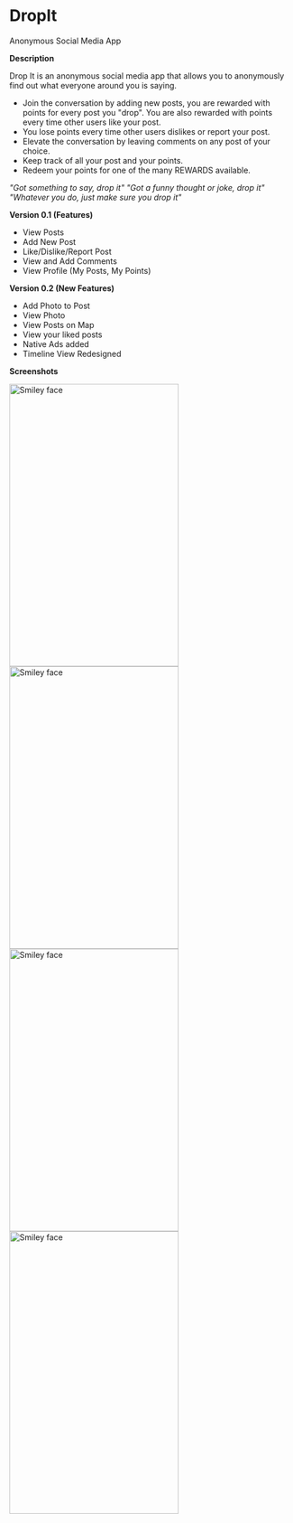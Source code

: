 # DropIt
Anonymous Social Media App

<b>Description</b>

Drop It is an anonymous social media app that allows you to anonymously find out what everyone around you is saying.
<ul>
  <li>Join the conversation by adding new posts, you are rewarded with points for every post you "drop". You are also rewarded with points every time other users like your post.</li>
  <li>You lose points every time other users dislikes or report your post.</li>
  <li>Elevate the conversation by leaving comments on any post of your choice.</li>
  <li>Keep track of all your post and your points.</li>
  <li>Redeem your points for one of the many REWARDS available.</li>
</ul>
<i>
"Got something to say, drop it"
"Got a funny thought or joke, drop it"
"Whatever you do, just make sure you drop it"
</i>

<b>Version 0.1 (Features)</b>
<ul>
  <li>View Posts</li>
  <li>Add New Post</li>
  <li>Like/Dislike/Report Post</li>
  <li>View and Add Comments</li>
  <li>View Profile (My Posts, My Points)</li>
</ul>

<b>Version 0.2 (New Features)</b>
<ul>
  <li>Add Photo to Post</li>
  <li>View Photo</li>
  <li>View Posts on Map</li>
  <li>View your liked posts</li>
  <li>Native Ads added</li>
  <li>Timeline View Redesigned</li>
</ul>


<b>Screenshots</b>

<img src="https://github.com/d08115858/DropIt/blob/master/Screenshot/App%20Store/4%20(640%20x%201096)/Timeline(4).png" alt="Smiley face" height="500" width="300" align="left">

<img src="https://github.com/d08115858/DropIt/blob/master/Screenshot/App%20Store/4%20(640%20x%201096)/NewPost(4).png" alt="Smiley face" height="500" width="300" align="left">

<img src="https://github.com/d08115858/DropIt/blob/master/Screenshot/App%20Store/4%20(640%20x%201096)/Comments(4).png" alt="Smiley face" height="500" width="300" align="left">

<img src="https://github.com/d08115858/DropIt/blob/master/Screenshot/App%20Store/4%20(640%20x%201096)/Profile(4).png" alt="Smiley face" height="500" width="300" align="left">


